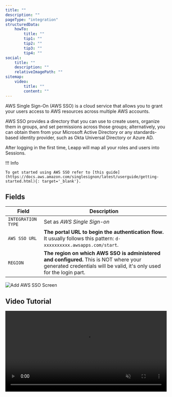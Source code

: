 ```yaml
---
title: ""
description: ""
pageType: "integration"
structuredData:
    howTo:
        title: ""
        tip1: ""
        tip2: ""
        tip3: ""
        tip4: ""
social:
    title: ""
    description: ""
    relativeImagePath: ""
sitemap:
    video:
        title: ""
        content: ""
---
```


AWS Single Sign-On (AWS SSO) is a cloud service that allows you to grant your users access to AWS resources across multiple AWS accounts.

AWS SSO provides a directory that you can use to create users, organize them in groups, and set permissions across those groups; alternatively, you can obtain them from your Microsoft Active Directory or any standards-based identity provider, such as Okta Universal Directory or Azure AD.

After logging in the first time, Leapp will map all your roles and users into Sessions.  

!!! Info

    To get started using AWS SSO refer to [this guide](https://docs.aws.amazon.com/singlesignon/latest/userguide/getting-started.html){: target='_blank'}.

## Fields

| Field               | Description                                                                                                                                                    |
| --------------------|----------------------------------------------------------------------------------------------------------------------------------------------------------------|
|  `INTEGRATION TYPE` | Set as *AWS Single Sign-on*                                                                                                                                    |
| `AWS SSO URL`       | **The portal URL to begin the authentication flow.** It usually follows this pattern: `d-xxxxxxxxxx.awsapps.com/start`.                                        |
| `REGION`            | **The region on which AWS SSO is administered and configured.** This is NOT where your generated credentials will be valid, it's only used for the login part. |

![](../../images/screens/newuxui/aws-sso.png?style=center-img 'Add AWS SSO Screen')

## Video Tutorial

<video width="100%" muted autoplay loop> <source src="../../videos/newuxui/aws-sso.mp4" type="video/mp4"> </video>
